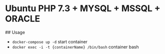# Ubuntu PHP 7.3 + MYSQL + MSSQL + ORACLE

## Usage
* `docker-compose up -d` start container
* `docker exec -i -t {containerName} /bin/bash` container bash